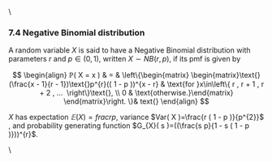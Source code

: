 \



### 7.4 Negative Binomial distribution

A random variable $X$ is said to have a Negative Binomial distribution
with parameters $r$ and $p\in( 0 , 1 )$, written
$X\sim NB( r , p )$, if its pmf is given by

$$
\begin{align}
ℙ( X = x ) & = & \left\{\begin{matrix} \begin{matrix}\text{}(\frac{x - 1}{r - 1})\text{}p^{r}(( 1 - p ))^{x - r} & \text{for }x\in\left\{ r , r + 1 , r + 2 , … ⁡ \right\}\text{}, \\ 0 & \text{otherwise.}\end{matrix} \end{matrix}\right. \}& text{}
\end{align}
$$

$X$ has expectation $𝔼( X )=frac{r}{p}$, variance
$Var( X )=\frac{r ( 1 - p )}{p^{2}}$ , and
probability generating function
$G_{X}( s )=((\frac{s p}{1 - s ( 1 - p )}))^{r}$.

\


